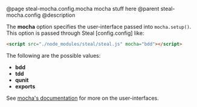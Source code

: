 @page steal-mocha.config.mocha mocha
stuff here
@parent steal-mocha.config
@description

The **mocha** option specifies the user-interface passed into `mocha.setup()`. This option is passed through Steal [config.config] like:

```html
<script src="./node_modules/steal/steal.js" mocha="bdd"></script>
```

The following are the possible values:

* **bdd**
* **tdd**
* **qunit**
* **exports**

See [mocha's documentation](https://mochajs.org) for more on the user-interfaces.
